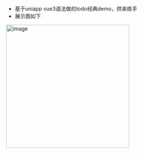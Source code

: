 - 基于uniapp vue3语法做的todo经典demo，供来练手
- 展示图如下
<img width="333" alt="image" src="https://github.com/user-attachments/assets/1e466a06-9616-4b1a-a158-3ae644dc876d" />
